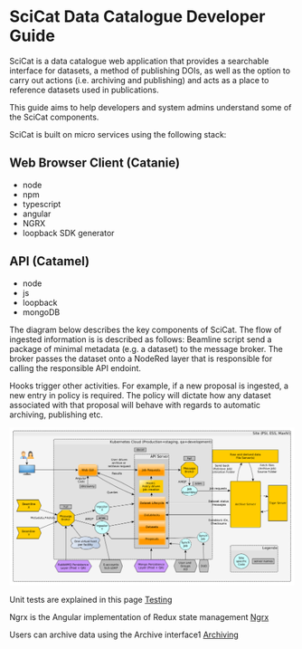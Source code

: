 # SciCat Data Catalogue Developer Guide

SciCat is a data catalogue web application that provides a searchable interface for datasets, a method of publishing DOIs, as well as the option to carry out actions (i.e. archiving and publishing) and acts as a place to reference datasets used in publications.

This guide aims to help developers and system admins understand some of the SciCat components.

SciCat is built on micro services using the following stack:

## Web Browser Client (Catanie)

* node
* npm
* typescript
* angular
* NGRX
* loopback SDK generator

## API (Catamel)

* node
* js
* loopback
* mongoDB

The diagram below describes the key components of SciCat. The flow of ingested information is is described as follows: Beamline script send a package of minimal metadata (e.g. a dataset) to the message broker. The broker passes the dataset onto a NodeRed layer that is responsible for calling the responsible API endoint. 

Hooks trigger other activities. For example, if a new proposal is ingested, a new entry in policy is required. The policy will dictate how any dataset associated with that proposal will behave with regards to automatic archiving, publishing etc.

![systen_components](img/micro.png)

Unit tests are explained in this page
[Testing](Testing)

Ngrx is the Angular implementation of Redux state management
[Ngrx](Ngrx)

Users can archive data  using the Archive interface1
[Archiving](Archiving)
